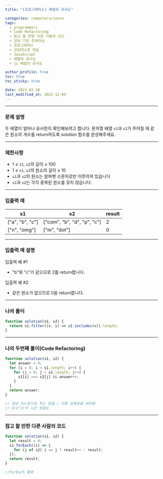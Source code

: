 ```yaml
---
title: "[프로그래머스] 배열의 유사도"

categories: computerscience
tags:
  - programmers
  - Code Refactoring
  - 참고 할 만한 다른 사람의 코드
  - 코딩 기초 트레이닝
  - 프로그래머스
  - 코딩테스트 연습
  - JavaScript
  - 배열의 유사도
  - js 배열의 유사도

author_profile: true
toc: true
toc_sticky: true

date: 2023-02-28
last_modified_at: 2023-11-04
---
```


---

### 문제 설명

두 배열이 얼마나 유사한지 확인해보려고 합니다. 문자열 배열 `s1`과 `s2`가 주어질 때 같은 원소의 개수를 return하도록 solution 함수를 완성해주세요.

---

### 제한사항

- 1 ≤ `s1`, `s2`의 길이 ≤ 100
- 1 ≤ `s1`, `s2`의 원소의 길이 ≤ 10
- `s1`과 `s2`의 원소는 알파벳 소문자로만 이루어져 있습니다
- `s1`과 `s2`는 각각 중복된 원소를 갖지 않습니다.

---

### 입출력 예

| s1              | s2                          | result |
| --------------- | --------------------------- | ------ |
| ["a", "b", "c"] | ["com", "b", "d", "p", "c"] | 2      |
| ["n", "omg"]    | ["m", "dot"]                | 0      |

---

### 입출력 예 설명

입출력 예 #1

- "b"와 "c"가 같으므로 2를 return합니다.

입출력 예 #2

- 같은 원소가 없으므로 0을 return합니다.

---

### 나의 풀이

```jsx
function solution(s1, s2) {
  return s1.filter((v, i) => s2.includes(v)).length;
}
```

---

### 나의 두번째 풀이(Code Refactoring)

```jsx
function solution(s1, s2) {
  let answer = 0;
  for (i = 0; i < s1.length; i++) {
    for (j = 0; j < s2.length; j++) {
      s1[i] === s2[j] && answer++;
    }
  }
  return answer;
}

// 일반 for문으로 푸는 방법 / 이중 반복문을 써야함
// O(n^2)의 시간 복잡도
```

---

### 참고 할 만한 다른 사람의 코드

```jsx
function solution(s1, s2) {
  let result = 0;
  s1.forEach((i) => {
    for (j of s2) i == j ? result++ : result;
  });
  return result;
}

//forEach 활용
```
